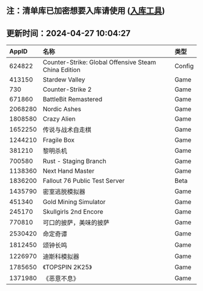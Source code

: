 ## 注：清单库已加密想要入库请使用 ([入库工具](https://github.com/BlankTMing/ManifestAutoUpdate/releases))

## 更新时间：2024-04-27 10:04:27
| AppID | 名称 | 类型  |
| :-------------------- | :----------------------------- | :----------- |
| 624822 | Counter-Strike: Global Offensive Steam China Edition| Config |
| 413150 | Stardew Valley| Game |
| 730 | Counter-Strike 2| Game |
| 671860 | BattleBit Remastered| Game |
| 2068280 | Nordic Ashes| Game |
| 1808580 | Crazy Alien| Game |
| 1652250 | 传说与战术自走棋| Game |
| 1244210 | Fragile Box| Game |
| 381210 | 黎明杀机| Game |
| 700580 | Rust - Staging Branch| Game |
| 1138360 | Next Hand Master| Game |
| 1836200 | Fallout 76 Public Test Server| Beta |
| 1435790 | 密室逃脱模拟器| Game |
| 451340 | Gold Mining Simulator| Game |
| 245170 | Skullgirls 2nd Encore| Game |
| 770810 | 可口的披萨，美味的披萨| Game |
| 2530420 | 命定奇谭| Game |
| 1812450 | 颂钟长鸣| Game |
| 1226970 | 迪斯科模拟器| Game |
| 1785650 | 《TOPSPIN 2K25》| Game |
| 1371980 | 《恶意不息》| Game |
